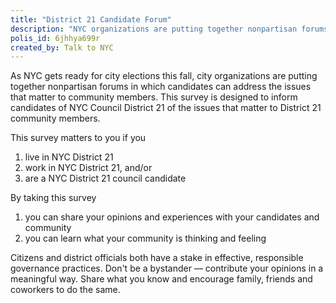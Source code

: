 ```yaml
---
title: "District 21 Candidate Forum"
description: "NYC organizations are putting together nonpartisan forums in which candidates can address the issues that matter to community members. This survey is designed to inform candidates of NYC Council District 21 of the issues that matter to District 21 community members."
polis_id: 6jhhya699r
created_by: Talk to NYC
---
```


As NYC gets ready for city elections this fall, city organizations are putting together nonpartisan forums in which candidates can address the issues that matter to community members. This survey is designed to inform candidates of NYC Council District 21 of the issues that matter to District 21 community members.

This survey matters to you if you
1. live in NYC District 21
2. work in NYC District 21, and/or
3. are a NYC District 21 council candidate

By taking this survey
1. you can share your opinions and experiences with your candidates and community
2. you can learn what your community is thinking and feeling

Citizens and district officials both have a stake in effective, responsible governance practices. Don't be a bystander — contribute your opinions in a meaningful way. Share what you know and encourage family, friends and coworkers to do the same.
